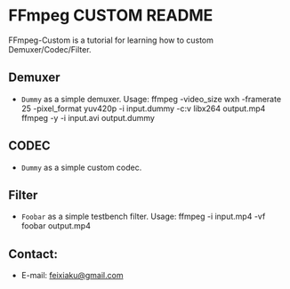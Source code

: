 FFmpeg CUSTOM README
=============

FFmpeg-Custom is a tutorial for learning how to custom Demuxer/Codec/Filter.

## Demuxer

* `Dummy` as a simple demuxer.
        Usage:
        ffmpeg -video_size wxh -framerate 25 -pixel_format yuv420p -i input.dummy -c:v libx264 output.mp4
        ffmpeg -y -i input.avi output.dummy

## CODEC

* `Dummy` as a simple custom codec.

## Filter
* `Foobar` as a simple testbench filter.
        Usage:
        ffmpeg -i input.mp4 -vf foobar output.mp4

## Contact:
* E-mail: feixiaku@gmail.com

